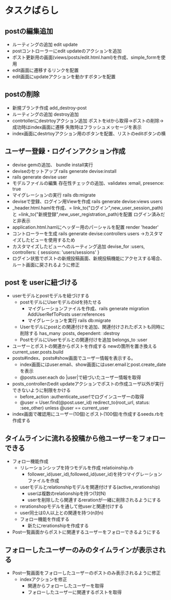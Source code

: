 # タスクばらし

## postの編集追加
- ルーティングの追加 edit update
- postコントローラーにedit updateのアクションを追加
- ポスト更新用の画面(views/posts/edit.html.haml)を作成、simple_formを使用
- edit画面に遷移するリンクを配置
- edit画面にupdateアクションを動かすボタンを配置

## postの削除
- 新規ブランチ作成 add_destroy-post
- ルーティングの追加 destroy追加
- contrtollerにdestrtoyアクション追加 ポストをidから取得→ポストの削除→成功時はindex画面に遷移 失敗時はフラッシュメッセージを表示
- index画面にdestrtoyアクション用のボタンを配置、リストのeditボタンの横

## ユーザー登録・ログインアクション作成
- devise gemの追加、 bundle install実行
- deviseのセットアップ rails generate devise:install
- rails generate devise user
- モデルファイルの編集 存在性チェックの追加、validates :email, presence: true
- マイグレーションの実行 rails db:migrate
- deviseで登録、ログイン用Viewを作成 rails generate devise:views users
- _header.html.hamlを作成、= link_to("ログイン",new_user_session_path)と =link_to("新規登録",new_user_registration_path)を配置 ログイン済みだと非表示
- application.html.hamlにヘッダー用のパーシャルを配置 render 'header'
- コントローラーを生成 rails generate devise:controllers users →カスタマイズしたビューを使用するため
- カスタマイズしたビューへのルーティング追加 devise_for :users, controllers: { sessions: 'users/sessions' }
- ログイン状態でポストの新規投稿画面、新規投稿機能にアクセスする場合、ルート画面に戻されるように修正

## post を userに紐づける
- userモデルとpostモデルを紐づけする
  - postモデルにUserモデルのidを持たせる
    - マイグレーションファイルを作成、rails generate migration AddUserRefToPosts user:references
    - マイグレーションを実行 rails db:migrate
  - Userモデルにpostとの関連付けを追加、関連付けされたポストも同時に削除する  has_many :posts, dependent: :destroy
  - PostモデルにUserモデルとの関連付けを追加 belongs_to :user
- ユーザーとポストの関連からポストを作成する newの箇所を置き換える current_user.posts.build
- posts#index、posts#show画面でユーザー情報を表示する。
  - index画面にはuser.email、show画面にはuser.emailとpost.create_dateを表示
  - @posts.user.each do |user|で紐づいたユーザー情報を取得
- posts_controllerのedit updateアクションでポストの作成ユーザ以外が実行できないように制限をかける
  - before_action :authenticate_user!でログインユーザーの取得
  - @user = User.find(@post.user_id)
    redirect_to(root_url, status: :see_other) unless @user == current_user
- index画面で確認用にユーザー(10個)とポスト(100個)を作成するseeds.rbを作成する

## タイムラインに流れる投稿から他ユーザーをフォローできる
- フォロー機能作成
  - リレーションシップを持つモデルを作成 relatioinship.rb
    - follower_id(user_id),followed_id(user_id)を持つマイグレーションファイルを作成
  - userモデルとrelationshipモデルを関連付けする(active_rerationship)
    - userは複数のrelationshipを持つ(1対N)
    - userを削除したら関連するrerationが一緒に削除されるようにする
  - rerationshopモデルを通して他userと関連付けする
   - user同士は0人以上との関連を持つ(n対n)
  - フォロー機能を作成する
    - 新たにrerationshipを作成する
- Post一覧画面からポストに関連するユーザーをフォローできるようにする
## フォローしたユーザーのみのタイムラインが表示される
- Post一覧画面をフォローしたユーザーのポストのみ表示されるように修正
  - indexアクションを修正
    - 関連からフォローしたユーザーを取得
    - フォローしたユーザーに関連するポストを取得
